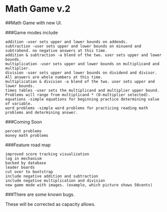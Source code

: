 Math Game v.2
========================

##Math Game with new UI. 

###Game modes include

    addition -user sets upper and lower bounds on addends.
    subtraction -user sets upper and lower bounds on minuend and subtrahend. no negative answers at this time.
	addition & subtraction -a blend of the two. user sets upper and lower bounds.
    multiplication -user sets upper and lower bounds on multiplicand and multiplier.
    division -user sets upper and lower bounds on dividend and divisor. All answers are whole numbers at this time.
	multiplication & division -a blend of the two. user sets upper and lower bounds.
    times tables -user sets the multiplicand and multiplier upper bound. Problems will range from multiplicand * (0-multiplier selected).
    equations -simple equations for beginning practice determining value of variable.
	word problems -simple word problems for practicing reading math problems and determining answer.
	
###Coming Soon

	percent problems
	money math problems
    
###Feature road map

    improved score tracking visualization
	log in mechanism
	backed by database
	leader boards
	cut over to bootstrap
	include negative addition and subtraction
	include negative multiplication and division
	new game mode with images. (example, which picture shows 50cents)
	
###There are some known bugs. 

These will be corrected as capacity allows.
	

